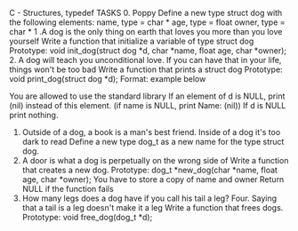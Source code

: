 C - Structures, typedef
 TASKS 0. Poppy
 Define a new type struct dog with the following elements:
name, type = char *
age, type = float
owner, type = char *
1 .A dog is the only thing on earth that loves you more than you love yourself Write a function that initialize a variable of type struct dog
	Prototype: void init_dog(struct dog *d, char *name, float age, char *owner);
2. A dog will teach you unconditional love. If you can have that in your life, things won't be too bad Write a function that prints a struct dog
	Prototype: void print_dog(struct dog *d);
Format: example below

You are allowed to use the standard library
If an element of d is NULL, print (nil) instead of this element. (if name is NULL, print Name: (nil))
If d is NULL print nothing.

1. Outside of a dog, a book is a man's best friend. Inside of a dog it's too dark to read Define a new type dog_t as a new name for the type struct dog.
2. A door is what a dog is perpetually on the wrong side of Write a function that creates a new dog.
	Prototype: dog_t *new_dog(char *name, float age, char *owner);
You have to store a copy of name and owner
Return NULL if the function fails
1. How many legs does a dog have if you call his tail a leg? Four. Saying that a tail is a leg doesn't make it a leg Write a function that frees dogs.
	Prototype: void free_dog(dog_t *d);



